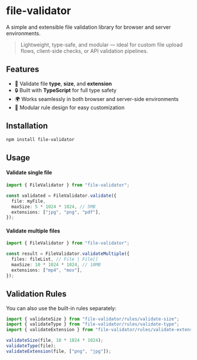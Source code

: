 # file-validator

A simple and extensible file validation library for browser and server environments.

> Lightweight, type-safe, and modular — ideal for custom file upload flows, client-side checks, or API validation pipelines.

## Features

- 🎯 Validate file **type**, **size**, and **extension**
- 🔒 Built with **TypeScript** for full type safety
- 🌍 Works seamlessly in both browser and server-side environments
- 🧩 Modular rule design for easy customization

## Installation

```bash
npm install file-validator
```

## Usage

#### Validate single file

```typescript
import { FileValidator } from "file-validator";

const validated = FileValidator.validate({
  file: myFile,
  maxSize: 5 * 1024 * 1024, // 5MB
  extensions: ["jpg", "png", "pdf"],
});
```

#### Validate multiple files

```typescript
import { FileValidator } from "file-validator";

const result = FileValidator.validateMultiple({
  files: fileList, // File | File[]
  maxSize: 10 * 1024 * 1024, // 10MB
  extensions: ["mp4", "mov"],
});
```

## Validation Rules

You can also use the built-in rules separately:

```typescript
import { validateSize } from "file-validator/rules/validate-size";
import { validateType } from "file-validator/rules/validate-type";
import { validateExtension } from "file-validator/rules/validate-extension";

validateSize(file, 10 * 1024 * 1024);
validateType(file);
validateExtension(file, ["png", "jpg"]);
```
